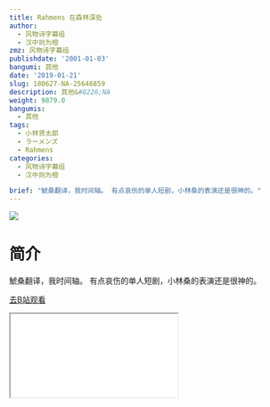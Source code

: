 ```yaml
---
title: Rahmens 在森林深处
author:
  - 风物诗字幕组
  - 汉中则为橙
zmz: 风物诗字幕组
publishdate: '2001-01-03'
bangumi: 其他
date: '2019-01-21'
slug: 180627-NA-25646859
description: 其他&#8226;NA
weight: 9879.0
bangumis:
  - 其他
tags:
  - 小林贤太郎
  - ラーメンズ
  - Rahmens
categories:
  - 风物诗字幕组
  - 汉中则为橙

brief: "鯱桑翻译，我时间轴。 有点哀伤的单人短剧，小林桑的表演还是很神的。"
---
```

![](https://i.imgur.com/uuIVjGs.jpg)
# 简介  
鯱桑翻译，我时间轴。
有点哀伤的单人短剧，小林桑的表演还是很神的。  

[去B站观看](https://www.bilibili.com/video/av25646859/)
<div class ="resp-container"><iframe class="testiframe" src="//player.bilibili.com/player.html?aid=25646859"", scrolling="no", allowfullscreen="true" > </iframe></div> 
